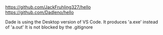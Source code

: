 https://github.com/JackFruhling327/hello  
https://github.com/Dadleno/hello

Dade is using the Desktop version of VS Code. It produces 'a.exe' instead of 'a.out' It is not blocked by the .gitignore
